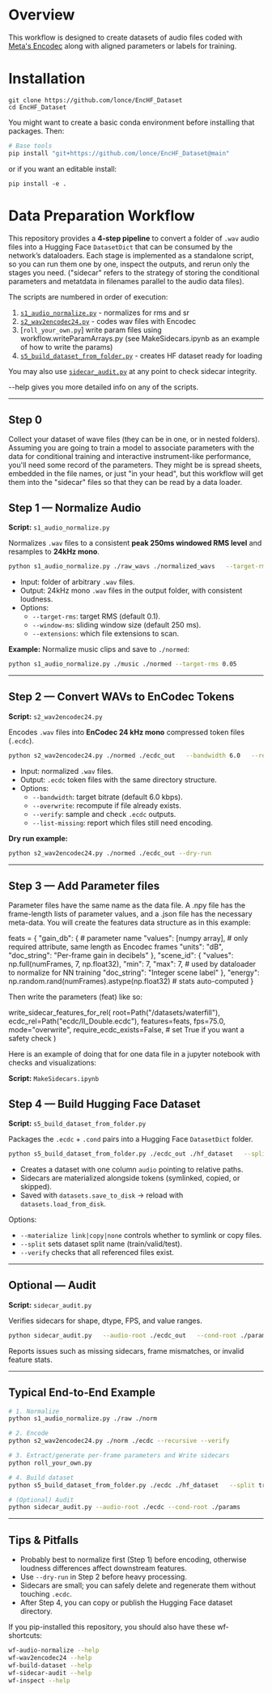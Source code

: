 # Overview

This workflow is designed to create datasets of audio files coded with [Meta's Encodec](https://github.com/facebookresearch/encodec) along with aligned parameters or labels for training. 

# Installation

```
git clone https://github.com/lonce/EncHF_Dataset
cd EncHF_Dataset
```
You might want to create a basic conda environment before installing that packages. Then:
```bash
# Base tools
pip install "git+https://github.com/lonce/EncHF_Dataset@main"
```
or if you want an editable install:
```
pip install -e .
```

# Data Preparation Workflow

This repository provides a **4‑step pipeline** to convert a folder of `.wav` audio files into a Hugging Face `DatasetDict` that can be consumed by the network’s dataloaders. Each stage is implemented as a standalone script, so you can run them one by one, inspect the outputs, and rerun only the stages you need. ("sidecar" refers to the strategy of storing the conditional parameters and metatdata in filenames parallel to the audio data files).

The scripts are numbered in order of execution:

1. [`s1_audio_normalize.py`](./workflow/s1_audio_normalize.py)  - normalizes for rms and sr
2. [`s2_wav2encodec24.py`](./workflow/s2_wav2encodec24.py)   - codes wav files with Encodec
3. [`roll_your_own.py`] write param files using workflow.writeParamArrays.py (see MakeSidecars.ipynb as an example of how to write the params)
5. [`s5_build_dataset_from_folder.py`](./workflow/s5_build_dataset_from_folder.py)  - creates HF dataset ready for loading

You may also use [`sidecar_audit.py`](./workflow/sidecar_audit.py) at any point to check sidecar integrity. 

--help gives you more detailed info on any of the scripts.

---

## Step 0

Collect your dataset of wave files (they can be in one, or in nested folders). Assuming you are going to train a model to associate parameters with the data for conditional training and interactive instrument-like performance, you'll need some record of the parameters. They might be is spread sheets, embedded in the file names, or just "in your head", but this workflow will get them into the "sidecar" files so that they can be read by a data loader. 

## Step 1 — Normalize Audio

**Script:** `s1_audio_normalize.py`

Normalizes `.wav` files to a consistent **peak 250ms windowed RMS level** and resamples to **24kHz mono**.

```bash
python s1_audio_normalize.py ./raw_wavs ./normalized_wavs   --target-rms 0.15   --window-ms 250
```

- Input: folder of arbitrary `.wav` files.  
- Output: 24kHz mono `.wav` files in the output folder, with consistent loudness.  
- Options:  
  - `--target-rms`: target RMS (default 0.1).  
  - `--window-ms`: sliding window size (default 250 ms).  
  - `--extensions`: which file extensions to scan.

**Example:** Normalize music clips and save to `./normed`:

```bash
python s1_audio_normalize.py ./music ./normed --target-rms 0.05
```

---

## Step 2 — Convert WAVs to EnCodec Tokens

**Script:** `s2_wav2encodec24.py`

Encodes `.wav` files into **EnCodec 24 kHz mono** compressed token files (`.ecdc`).

```bash
python s2_wav2encodec24.py ./normed ./ecdc_out   --bandwidth 6.0   --recursive   --verify
```

- Input: normalized `.wav` files.  
- Output: `.ecdc` token files with the same directory structure.  
- Options:  
  - `--bandwidth`: target bitrate (default 6.0 kbps).  
  - `--overwrite`: recompute if file already exists.  
  - `--verify`: sample and check `.ecdc` outputs.  
  - `--list-missing`: report which files still need encoding.

**Dry run example:**

```bash
python s2_wav2encodec24.py ./normed ./ecdc_out --dry-run
```

---

## Step 3 — Add Parameter files

Parameter files have the same name as the data file. A .npy file has the frame-length lists of parameter values, and a .json file has the necessary meta-data.  You will create the features data structure as in this example:

feats = {
  "gain_db": {                                  # parameter name
      "values": [numpy array],        # only required attribute, same length as Encodec frames
      "units": "dB", 
      "doc_string": "Per-frame gain in decibels"
  },
  "scene_id": {
      "values": np.full(numFrames, 7, np.float32),
      "min": 7, "max": 7,             # used by dataloader to normalize for NN training
      "doc_string": "Integer scene label"
  },
  "energy": np.random.rand(numFrames).astype(np.float32)  # stats auto-computed
}

Then write the parameters (feat) like so:

write_sidecar_features_for_rel(
    root=Path("/datasets/waterfill"),
    ecdc_rel=Path("ecdc/II_Double.ecdc"),
    features=feats,
    fps=75.0,
    mode="overwrite",
    require_ecdc_exists=False,  # set True if you want a safety check
)



Here is an example of doing that for one data file in a jupyter notebook with checks and visualizations:

**Script:** `MakeSidecars.ipynb`



## Step 4 — Build Hugging Face Dataset

**Script:** `s5_build_dataset_from_folder.py`

Packages the `.ecdc` + `.cond` pairs into a Hugging Face `DatasetDict` folder.

```bash
python s5_build_dataset_from_folder.py ./ecdc_out ./hf_dataset   --split train   --tokens-subdir tokens   --materialize link   --verify
```

- Creates a dataset with one column `audio` pointing to relative paths.  
- Sidecars are materialized alongside tokens (symlinked, copied, or skipped).  
- Saved with `datasets.save_to_disk` → reload with `datasets.load_from_disk`.

Options:  
- `--materialize link|copy|none` controls whether to symlink or copy files.  
- `--split` sets dataset split name (train/valid/test).  
- `--verify` checks that all referenced files exist.

---

## Optional — Audit

**Script:** `sidecar_audit.py`

Verifies sidecars for shape, dtype, FPS, and value ranges.

```bash
python sidecar_audit.py   --audio-root ./ecdc_out   --cond-root ./params   --expect-fps 75   --expect-dtype float16   --require tempo,bpm,key   --verify-ranges
```

Reports issues such as missing sidecars, frame mismatches, or invalid feature stats.

---

## Typical End‑to‑End Example

```bash
# 1. Normalize
python s1_audio_normalize.py ./raw ./norm

# 2. Encode
python s2_wav2encodec24.py ./norm ./ecdc --recursive --verify

# 3. Extract/generate per-frame parameters and Write sidecars
python roll_your_own.py 

# 4. Build dataset
python s5_build_dataset_from_folder.py ./ecdc ./hf_dataset   --split train --materialize link --verify

# (Optional) Audit
python sidecar_audit.py --audio-root ./ecdc --cond-root ./params
```

---

## Tips & Pitfalls

- Probably best to  normalize first (Step 1) before encoding, otherwise loudness differences affect downstream features.  
- Use `--dry-run` in Step 2 before heavy processing.  
- Sidecars are small; you can safely delete and regenerate them without touching `.ecdc`.  
- After Step 4, you can copy or publish the Hugging Face dataset directory.



If you pip-installed this repository, you should also have these wf- shortcuts:
```bash
wf-audio-normalize --help
wf-wav2encodec24 --help
wf-build-dataset --help
wf-sidecar-audit --help
wf-inspect --help
```



